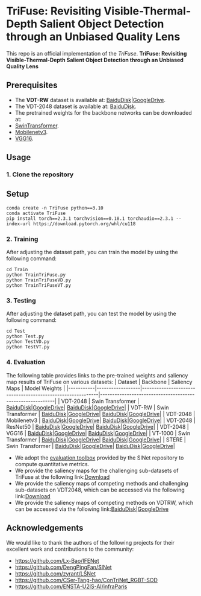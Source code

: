 # TriFuse: Revisiting Visible-Thermal-Depth Salient Object Detection through an Unbiased Quality Lens

This repo is an official implementation of the *TriFuse*.
**TriFuse: Revisiting Visible-Thermal-Depth Salient Object Detection through an Unbiased Quality Lens**

## Prerequisites
- The **VDT-RW** dataset is available at: [BaiduDisk](https://pan.baidu.com/s/1rnOPWGQjthZdN3Qmqq7pUw?pwd=mvua)\|[GoogleDrive](https://drive.google.com/file/d/10xCSb3ELmD-oDtp8gWsArCG4FsYHvA-M/view?usp=drive_link).
- The VDT-2048 dataset is available at: [BaiduDisk](https://pan.baidu.com/s/1JyFBtjlJGf4GE2zeciN1wQ?pwd=bipy).
- The pretrained weights for the backbone networks can be downloaded at:
-  [SwinTransformer](https://pan.baidu.com/s/1lRKC_caVWzVuJwvVfsCWYg?pwd=3hj7).
-  [Mobilenetv3](https://pan.baidu.com/s/1PDAgND6AxwZHUFlkx2KOTg?pwd=a4c8).
-  [VGG16](https://pan.baidu.com/s/1QA7IPUp2su2a9QXYiB4GBg?pwd=46ts).

## Usage

### 1. Clone the repository
## Setup
```
conda create -n TriFuse python==3.10
conda activate TriFuse
pip install torch==2.3.1 torchvision==0.18.1 torchaudio==2.3.1 --index-url https://download.pytorch.org/whl/cu118
```
### 2. Training
After adjusting the dataset path, you can train the model by using the following command:
```
cd Train
python TrainTriFuse.py
python TrainTriFuseVD.py
python TrainTriFuseVT.py
```

### 3. Testing
After adjusting the dataset path, you can test the model by using the following command:
```
cd Test
python Test.py
python TestVD.py
python TestVT.py
```

### 4. Evaluation
The following table provides links to the pre-trained weights and saliency map results of TriFuse on various datasets:
| Dataset   | Backbone         | Saliency Maps                                             | Model Weights                                             |
|-----------|------------------|------------------------------------------------------------|-----------------------------------------------------------|
| VDT-2048  | Swin Transformer | [BaiduDisk](https://pan.baidu.com/s/1BPfIGuORWIFPvaljxTNxNA?pwd=bydf)\|[GoogleDrive](https://drive.google.com/file/d/1bVerQXkg87jJe7wl80FYEsWAedUKinwt/view?usp=drive_link)| [BaiduDisk](https://pan.baidu.com/s/1FlwS9pdcuVLw13ispbhlWA?pwd=a2nr)\|[GoogleDrive](https://drive.google.com/file/d/1vtWaBGSaWhzlrTmi3SNrVIcgc6vily4A/view?usp=drive_link)|
| VDT-RW    | Swin Transformer | [BaiduDisk](https://pan.baidu.com/s/1STXaAxphKCH8clVbfyt8GQ?pwd=9jee)\|[GoogleDrive](https://drive.google.com/file/d/1bUPEJO4Vuzk0H1-OkaY1gJOj8EPS69rQ/view?usp=drive_link)| [BaiduDisk](https://pan.baidu.com/s/1n9zDe5OityRFuQhMke4hIg?pwd=setk)\|[GoogleDrive](https://drive.google.com/file/d/1CGledkw5K7Efvoo-wzOcHBGEs1wHuNRj/view?usp=drive_link)|
| VDT-2048  | Mobilenetv3 | [BaiduDisk](https://pan.baidu.com/s/1BPfIGuORWIFPvaljxTNxNA?pwd=bydf)\|[GoogleDrive](https://drive.google.com/file/d/1bVerQXkg87jJe7wl80FYEsWAedUKinwt/view?usp=drive_link)| [BaiduDisk](https://pan.baidu.com/s/1JLRsZVvmi4lIlT4cEfbKdA?pwd=ax8x)\|[GoogleDrive](https://drive.google.com/file/d/1JfORbOqOdWLBHPsAkc5vwf_gy4VbVMyM/view?usp=drive_link)|
| VDT-2048  | ResNet50 | [BaiduDisk](https://pan.baidu.com/s/1BPfIGuORWIFPvaljxTNxNA?pwd=bydf)\|[GoogleDrive](https://drive.google.com/file/d/1bVerQXkg87jJe7wl80FYEsWAedUKinwt/view?usp=drive_link)| [BaiduDisk](https://pan.baidu.com/s/12vXLlNKhsgMa1DiLbHmtoA?pwd=e5ur)\|[GoogleDrive](https://drive.google.com/file/d/1vjBQV5r35nJY7MqvdFGrgirXnrCkUTfm/view?usp=drive_link)|
| VDT-2048  | VGG16 | [BaiduDisk](https://pan.baidu.com/s/1BPfIGuORWIFPvaljxTNxNA?pwd=bydf)\|[GoogleDrive](https://drive.google.com/file/d/1bVerQXkg87jJe7wl80FYEsWAedUKinwt/view?usp=drive_link)| [BaiduDisk](https://pan.baidu.com/s/1ca69iRIYO5Y0cxvWHNqKZA?pwd=hx34)\|[GoogleDrive](https://drive.google.com/file/d/1sIhAndQNAKIw9OvNRXbwaKN-d-z5dR4d/view?usp=drive_link)|
| VT-1000   | Swin Transformer | [BaiduDisk](https://pan.baidu.com/s/1rPHZJ1ijpdE6KBLj5jbqrw?pwd=jus4)|[GoogleDrive](https://drive.google.com/file/d/1ZeDDXnpl9mzS69gBPf0RZIoY2q3ky5dk/view?usp=drive_link)| [BaiduDisk](https://pan.baidu.com/s/1yYxmMceL_-WPBJXHGcPBYA?pwd=i39u)\|[GoogleDrive](https://drive.google.com/file/d/1u3yWhK_CsaMK48xYt2WKcTJ04Uct4TFk/view?usp=drive_link)|
| STERE     | Swin Transformer | [BaiduDisk](https://pan.baidu.com/s/19zmjO9ttny450DI3VEzX7Q?pwd=qkuv)\|[GoogleDrive](https://drive.google.com/file/d/10tIbUwYijoXYIkoevSG74HZjBcgFDftK/view?usp=drive_link)| [BaiduDisk](https://pan.baidu.com/s/1GLqzzNCZvQgVJDr2Jymw2w?pwd=mbir)\|[GoogleDrive](https://drive.google.com/file/d/1b-3IOFmjlAgu4-Hkhy-griaa9vA9np5c/view?usp=drive_link)|


- We adopt the [evaluation toolbox](https://github.com/DengPingFan/SINet) provided by the SINet repository to compute quantitative metrics. 
- We provide the saliency maps for the challenging sub-datasets of TriFuse at the following link:[Download](https://pan.baidu.com/s/1uGtB9cu89eTaHmRZbHBuGw?pwd=bra7)
- We provide the saliency maps of competing methods and challenging sub-datasets on VDT2048, which can be accessed via the following link:[Download](https://pan.baidu.com/s/19-waBKdIR0fFYrNQS3J86g?pwd=usqg)
- We provide the saliency maps of competing methods on VDTRW, which can be accessed via the following link:[BaiduDisk](https://pan.baidu.com/s/1STXaAxphKCH8clVbfyt8GQ?pwd=9jee)\|[GoogleDrive](https://drive.google.com/file/d/1bUPEJO4Vuzk0H1-OkaY1gJOj8EPS69rQ/view?usp=drive_link)

## Acknowledgements
We would like to thank the authors of the following projects for their excellent work and contributions to the community:
- https://github.com/Lx-Bao/IFENet  
- https://github.com/DengPingFan/SINet  
- https://github.com/zyrant/LSNet  
- https://github.com/CSer-Tang-hao/ConTriNet_RGBT-SOD  
- https://github.com/ENSTA-U2IS-AI/infraParis
